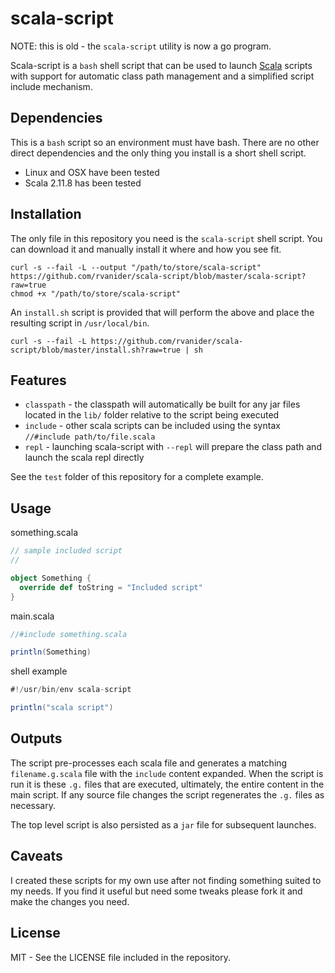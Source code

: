 # scala-script

NOTE: this is old - the `scala-script` utility is now a go program.

Scala-script is a `bash` shell script that can be used to launch
[Scala](http://www.scala-lang.org) scripts with support for automatic
class path management and a simplified script include mechanism.

## Dependencies

This is a `bash` script so an environment must have bash. There are
no other direct dependencies and the only thing you install is
a short shell script.

- Linux and OSX have been tested
- Scala 2.11.8 has been tested

## Installation

The only file in this repository you need is the `scala-script` shell
script. You can download it and manually install it where and how you
see fit.

    curl -s --fail -L --output "/path/to/store/scala-script" https://github.com/rvanider/scala-script/blob/master/scala-script?raw=true
    chmod +x "/path/to/store/scala-script"

An `install.sh` script is provided that will perform the above and place
the resulting script in `/usr/local/bin`.

    curl -s --fail -L https://github.com/rvanider/scala-script/blob/master/install.sh?raw=true | sh

## Features

- `classpath` - the classpath will automatically be built for any jar files located in the `lib/` folder
  relative to the script being executed
- `include` - other scala scripts can be included using the syntax `//#include path/to/file.scala`
- `repl` - launching scala-script with `--repl` will prepare the class path and launch the scala
  repl directly

See the `test` folder of this repository for a complete example.

## Usage

something.scala

```scala
// sample included script
//

object Something {
  override def toString = "Included script"
}
```

main.scala

```scala
//#include something.scala

println(Something)
```

shell example

```scala
#!/usr/bin/env scala-script

println("scala script")
```

## Outputs

The script pre-processes each scala file and generates a matching `filename.g.scala` file with
the `include` content expanded. When the script is run it is these `.g.` files that are executed,
ultimately, the entire content in the main script. If any source file changes the script
regenerates the `.g.` files as necessary.

The top level script is also persisted as a `jar` file for subsequent launches.

## Caveats

I created these scripts for my own use after not finding something suited to my needs. If you find
it useful but need some tweaks please fork it and make the changes you need.

## License

MIT - See the LICENSE file included in the repository.
